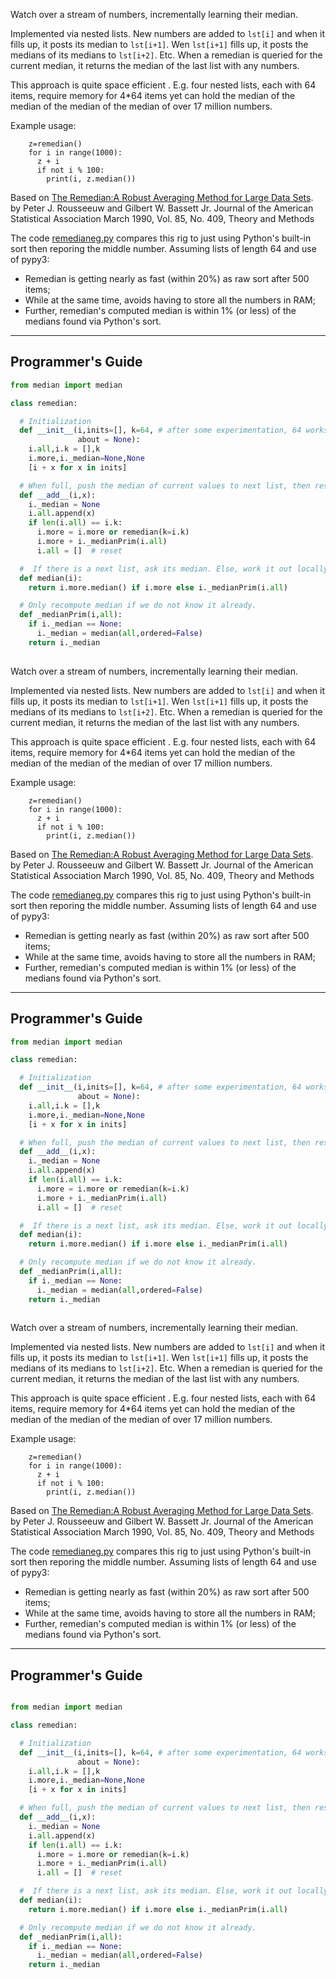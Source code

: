 Watch over a stream of numbers, incrementally learning their median.

Implemented via nested lists. New numbers are added to `lst[i]` and
when it fills up, it posts its median to `lst[i+1]`. Wen `lst[i+1]`
fills up, it posts the medians of its medians to `lst[i+2]`. Etc.
When a remedian is queried for the current median, it returns the
median of the last list with any numbers.

This approach is quite space efficient . E.g. four nested lists,
each with 64 items, require memory for 4*64 items yet can hold the
median of the median of the median of the median of over 17 million
numbers.

Example usage:

        z=remedian()
        for i in range(1000):
          z + i
          if not i % 100:
            print(i, z.median())

Based on  [The Remedian:A Robust Averaging Method for Large Data
Sets](http://web.ipac.caltech.edu/staff/fmasci/home/astro_refs/Remedian.pdf).
by Peter J. Rousseeuw and Gilbert W. Bassett Jr.  Journal of the
American Statistical Association March 1990, Vol. 85, No. 409,
Theory and Methods

The code [remedianeg.py](remedianeg.py) compares this rig to just
using Python's built-in sort then reporing the middle number.
Assuming lists of length 64 and use of pypy3:

- Remedian is getting nearly as fast (within 20%) as raw sort after 500 items;
- While at the same time, avoids having to store all the numbers in RAM;
- Further, remedian's computed median is within 1% (or less) of the medians found via Python's sort.

_____
## Programmer's Guide
```python
from median import median

class remedian:

  # Initialization
  def __init__(i,inits=[], k=64, # after some experimentation, 64 works ok
               about = None):
    i.all,i.k = [],k
    i.more,i._median=None,None
    [i + x for x in inits]

  # When full, push the median of current values to next list, then reset.
  def __add__(i,x):
    i._median = None
    i.all.append(x)
    if len(i.all) == i.k:
      i.more = i.more or remedian(k=i.k)
      i.more + i._medianPrim(i.all)
      i.all = []  # reset

  #  If there is a next list, ask its median. Else, work it out locally.
  def median(i):
    return i.more.median() if i.more else i._medianPrim(i.all)

  # Only recompute median if we do not know it already.
  def _medianPrim(i,all):
    if i._median == None:
      i._median = median(all,ordered=False)
    return i._median
 
```

Watch over a stream of numbers, incrementally learning their median.

Implemented via nested lists. New numbers are added to `lst[i]` and
when it fills up, it posts its median to `lst[i+1]`. Wen `lst[i+1]`
fills up, it posts the medians of its medians to `lst[i+2]`. Etc.
When a remedian is queried for the current median, it returns the
median of the last list with any numbers.

This approach is quite space efficient . E.g. four nested lists,
each with 64 items, require memory for 4*64 items yet can hold the
median of the median of the median of the median of over 17 million
numbers.

Example usage:

        z=remedian()
        for i in range(1000):
          z + i
          if not i % 100:
            print(i, z.median())

Based on  [The Remedian:A Robust Averaging Method for Large Data
Sets](http://web.ipac.caltech.edu/staff/fmasci/home/astro_refs/Remedian.pdf).
by Peter J. Rousseeuw and Gilbert W. Bassett Jr.  Journal of the
American Statistical Association March 1990, Vol. 85, No. 409,
Theory and Methods

The code [remedianeg.py](remedianeg.py) compares this rig to just
using Python's built-in sort then reporing the middle number.
Assuming lists of length 64 and use of pypy3:

- Remedian is getting nearly as fast (within 20%) as raw sort after 500 items;
- While at the same time, avoids having to store all the numbers in RAM;
- Further, remedian's computed median is within 1% (or less) of the medians found via Python's sort.

_____

## Programmer's Guide

```python
from median import median

class remedian:

  # Initialization
  def __init__(i,inits=[], k=64, # after some experimentation, 64 works ok
               about = None):
    i.all,i.k = [],k
    i.more,i._median=None,None
    [i + x for x in inits]

  # When full, push the median of current values to next list, then reset.
  def __add__(i,x):
    i._median = None
    i.all.append(x)
    if len(i.all) == i.k:
      i.more = i.more or remedian(k=i.k)
      i.more + i._medianPrim(i.all)
      i.all = []  # reset

  #  If there is a next list, ask its median. Else, work it out locally.
  def median(i):
    return i.more.median() if i.more else i._medianPrim(i.all)

  # Only recompute median if we do not know it already.
  def _medianPrim(i,all):
    if i._median == None:
      i._median = median(all,ordered=False)
    return i._median
 
```

Watch over a stream of numbers, incrementally learning their median.

Implemented via nested lists. New numbers are added to `lst[i]` and
when it fills up, it posts its median to `lst[i+1]`. Wen `lst[i+1]`
fills up, it posts the medians of its medians to `lst[i+2]`. Etc.
When a remedian is queried for the current median, it returns the
median of the last list with any numbers.

This approach is quite space efficient . E.g. four nested lists,
each with 64 items, require memory for 4*64 items yet can hold the
median of the median of the median of the median of over 17 million
numbers.

Example usage:

        z=remedian()
        for i in range(1000):
          z + i
          if not i % 100:
            print(i, z.median())

Based on  [The Remedian:A Robust Averaging Method for Large Data
Sets](http://web.ipac.caltech.edu/staff/fmasci/home/astro_refs/Remedian.pdf).
by Peter J. Rousseeuw and Gilbert W. Bassett Jr.  Journal of the
American Statistical Association March 1990, Vol. 85, No. 409,
Theory and Methods

The code [remedianeg.py](remedianeg.py) compares this rig to just
using Python's built-in sort then reporing the middle number.
Assuming lists of length 64 and use of pypy3:

- Remedian is getting nearly as fast (within 20%) as raw sort after 500 items;
- While at the same time, avoids having to store all the numbers in RAM;
- Further, remedian's computed median is within 1% (or less) of the medians found via Python's sort.

_____

## Programmer's Guide

```python

from median import median

class remedian:

  # Initialization
  def __init__(i,inits=[], k=64, # after some experimentation, 64 works ok
               about = None):
    i.all,i.k = [],k
    i.more,i._median=None,None
    [i + x for x in inits]

  # When full, push the median of current values to next list, then reset.
  def __add__(i,x):
    i._median = None
    i.all.append(x)
    if len(i.all) == i.k:
      i.more = i.more or remedian(k=i.k)
      i.more + i._medianPrim(i.all)
      i.all = []  # reset

  #  If there is a next list, ask its median. Else, work it out locally.
  def median(i):
    return i.more.median() if i.more else i._medianPrim(i.all)

  # Only recompute median if we do not know it already.
  def _medianPrim(i,all):
    if i._median == None:
      i._median = median(all,ordered=False)
    return i._median
 
```

